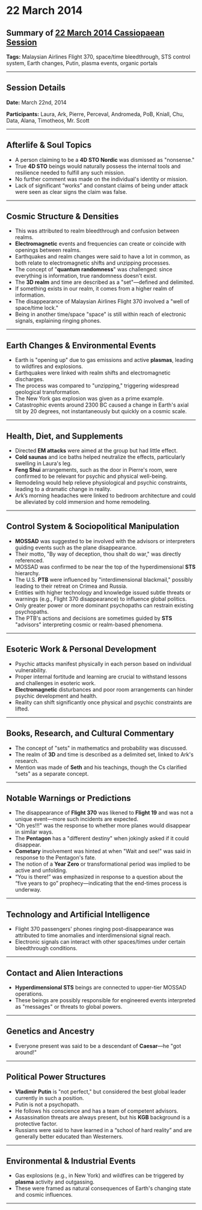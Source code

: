 # 22 March 2014

## Summary of [22 March 2014 Cassiopaean Session](https://cassiopaea.org/forum/threads/session-22-march-2014.34301/#post-481380)

**Tags:** Malaysian Airlines Flight 370, space/time bleedthrough, STS control system, Earth changes, Putin, plasma events, organic portals

---


## Session Details

**Date:** March 22nd, 2014

**Participants:** Laura, Ark, Pierre, Perceval, Andromeda, PoB, Kniall, Chu, Data, Alana, Timotheos, Mr. Scott

---


## Afterlife & Soul Topics

- A person claiming to be a **4D STO Nordic** was dismissed as "nonsense."
- True **4D STO** beings would naturally possess the internal tools and resilience needed to fulfill any such mission.
- No further comment was made on the individual's identity or mission.
- Lack of significant “works” and constant claims of being under attack were seen as clear signs the claim was false.

---


## Cosmic Structure & Densities

- This was attributed to realm bleedthrough and confusion between realms.
- **Electromagnetic** events and frequencies can create or coincide with openings between realms.
- Earthquakes and realm changes were said to have a lot in common, as both relate to electromagnetic shifts and unzipping processes.
- The concept of "**quantum randomness**" was challenged: since everything is information, true randomness doesn't exist.
- The **3D realm** and time are described as a "set"—defined and delimited.
- If something exists in our realm, it comes from a higher realm of information.
- The disappearance of Malaysian Airlines Flight 370 involved a "well of space/time lock."
- Being in another time/space "space" is still within reach of electronic signals, explaining ringing phones.

---


## Earth Changes & Environmental Events

- Earth is "opening up" due to gas emissions and active **plasmas**, leading to wildfires and explosions.
- Earthquakes were linked with realm shifts and electromagnetic discharges.
- The process was compared to "unzipping," triggering widespread geological transformation.
- The New York gas explosion was given as a prime example.
- Catastrophic events around 2300 BC caused a change in Earth's axial tilt by 20 degrees, not instantaneously but quickly on a cosmic scale.

---


## Health, Diet, and Supplements

- Directed **EM attacks** were aimed at the group but had little effect.
- **Cold saunas** and ice baths helped neutralize the effects, particularly swelling in Laura's leg.
- **Feng Shui** arrangements, such as the door in Pierre's room, were confirmed to be relevant for psychic and physical well-being.
- Remodeling would help relieve physiological and psychic constraints, leading to a dramatic change in reality.
- Ark’s morning headaches were linked to bedroom architecture and could be alleviated by cold immersion and home remodeling.

---


## Control System & Sociopolitical Manipulation

- **MOSSAD** was suggested to be involved with the advisors or interpreters guiding events such as the plane disappearance.
- Their motto, "By way of deception, thou shalt do war," was directly referenced.
- MOSSAD was confirmed to be near the top of the hyperdimensional **STS** hierarchy.
- The U.S. **PTB** were influenced by "interdimensional blackmail," possibly leading to their retreat on Crimea and Russia.
- Entities with higher technology and knowledge issued subtle threats or warnings (e.g., Flight 370 disappearance) to influence global politics.
- Only greater power or more dominant psychopaths can restrain existing psychopaths.
- The PTB's actions and decisions are sometimes guided by **STS** "advisors" interpreting cosmic or realm-based phenomena.

---


## Esoteric Work & Personal Development

- Psychic attacks manifest physically in each person based on individual vulnerability.
- Proper internal fortitude and learning are crucial to withstand lessons and challenges in esoteric work.
- **Electromagnetic** disturbances and poor room arrangements can hinder psychic development and health.
- Reality can shift significantly once physical and psychic constraints are lifted.

---


## Books, Research, and Cultural Commentary

- The concept of "sets" in mathematics and probability was discussed.
- The realm of **3D** and time is described as a delimited set, linked to Ark's research.
- Mention was made of **Seth** and his teachings, though the Cs clarified "sets" as a separate concept.

---


## Notable Warnings or Predictions

- The disappearance of **Flight 370** was likened to **Flight 19** and was not a unique event—more such incidents are expected.
- "Oh yes!!!" was the response to whether more planes would disappear in similar ways.
- The **Pentagon** has a "different destiny" when jokingly asked if it could disappear.
- **Cometary** involvement was hinted at when "Wait and see!" was said in response to the Pentagon's fate.
- The notion of a **Year Zero** or transformational period was implied to be active and unfolding.
- “You is there!” was emphasized in response to a question about the “five years to go” prophecy—indicating that the end-times process is underway.

---


## Technology and Artificial Intelligence

- Flight 370 passengers' phones ringing post-disappearance was attributed to time anomalies and interdimensional signal reach.
- Electronic signals can interact with other spaces/times under certain bleedthrough conditions.

---


## Contact and Alien Interactions

- **Hyperdimensional STS** beings are connected to upper-tier MOSSAD operations.
- These beings are possibly responsible for engineered events interpreted as "messages" or threats to global powers.

---


## Genetics and Ancestry

- Everyone present was said to be a descendant of **Caesar**—he "got around!"

---


## Political Power Structures

- **Vladimir Putin** is "not perfect," but considered the best global leader currently in such a position.
- Putin is not a psychopath.
- He follows his conscience and has a team of competent advisors.
- Assassination threats are always present, but his **KGB** background is a protective factor.
- Russians were said to have learned in a “school of hard reality” and are generally better educated than Westerners.

---


## Environmental & Industrial Events

- Gas explosions (e.g., in New York) and wildfires can be triggered by **plasma** activity and outgassing.
- These were framed as natural consequences of Earth's changing state and cosmic influences.

---




